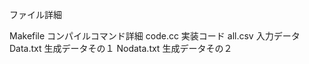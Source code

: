 ファイル詳細

Makefile        コンパイルコマンド詳細
code.cc         実装コード
all.csv         入力データ
Data.txt        生成データその１
Nodata.txt      生成データその２
